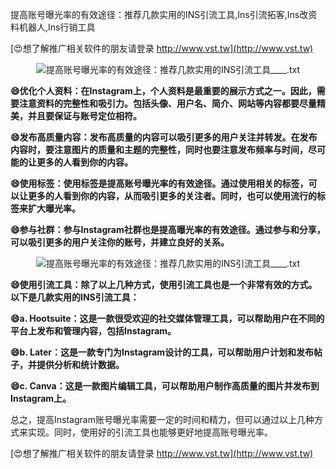 提高账号曝光率的有效途径：推荐几款实用的INS引流工具,Ins引流拓客,Ins改资料机器人,Ins行销工具

[😍想了解推广相关软件的朋友请登录 http://www.vst.tw](http://www.vst.tw)

 <center><img src="https://vst.tw/MP4/tuiguang/png/4.png" alt="提高账号曝光率的有效途径：推荐几款实用的INS引流工具____.txt"></center>

**😄优化个人资料：在Instagram上，个人资料是最重要的展示方式之一。因此，需要注意资料的完整性和吸引力。包括头像、用户名、简介、网站等内容都要尽量精美，并且要保证与账号定位相符。**

**😄发布高质量内容：发布高质量的内容可以吸引更多的用户关注并转发。在发布内容时，要注意图片的质量和主题的完整性，同时也要注意发布频率与时间，尽可能的让更多的人看到你的内容。**

**😄使用标签：使用标签是提高账号曝光率的有效途径。通过使用相关的标签，可以让更多的人看到你的内容，从而吸引更多的关注者。同时，也可以使用流行的标签来扩大曝光率。**

**😄参与社群：参与Instagram社群也是提高曝光率的有效途径。通过参与和分享，可以吸引更多的用户关注你的账号，并建立良好的关系。**

 <center><img src="https://vst.tw/MP4/tuiguang/png/8.png" alt="提高账号曝光率的有效途径：推荐几款实用的INS引流工具____.txt"></center>

**😄使用引流工具：除了以上几种方式，使用引流工具也是一个非常有效的方式。以下是几款实用的INS引流工具：**

**😄a. Hootsuite：这是一款很受欢迎的社交媒体管理工具，可以帮助用户在不同的平台上发布和管理内容，包括Instagram。**

**😄b. Later：这是一款专门为Instagram设计的工具，可以帮助用户计划和发布帖子，并提供分析和统计数据。**

**😄c. Canva：这是一款图片编辑工具，可以帮助用户制作高质量的图片并发布到Instagram上。**

总之，提高Instagram账号曝光率需要一定的时间和精力，但可以通过以上几种方式来实现。同时，使用好的引流工具也能够更好地提高账号曝光率。

[😍想了解推广相关软件的朋友请登录 http://www.vst.tw](http://www.vst.tw)



